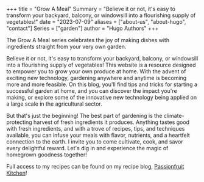 +++
title = "Grow A Meal"
Summary = "Believe it or not, it's easy to transform your backyard, balcony, or windowsill into a flourishing supply of vegetables!"
date = "2023-07-09"
aliases = ["about-us", "about-hugo", "contact"]
Series = ["garden"]
author = "Hugo Authors"
+++

The Grow A Meal series celebrates the joy of making dishes with ingredients straight from your very own garden.

Believe it or not, it's easy to transform your backyard, balcony, or windowsill into a flourishing supply of vegetables! This website is a resource designed to empower you to grow your own produce at home. With the advent of exciting new technology, gardening anywhere and anytime is becoming more and more feasible. On this blog, you'll find tips and tricks for starting a successful garden at home, and you can discover the impact you're making, or explore some of the innovative new technology being applied on a large scale in the agricultural sector.

But that's just the beginning! The best part of gardening is the climate-protecting harvest of fresh ingredients it produces. Anything tastes good with fresh ingredients, and with a trove of recipes, tips, and techniques available, you can infuse your meals with flavor, nutrients, and a heartfelt connection to the earth. I invite you to come cultivate, cook, and savor every delightful reward. Let's dig in and experience the magic of homegrown goodness together!


Full access to my recipes can be found on my recipe blog, [Passionfruit Kitchen](https://passionfruitkitchen.com)!


